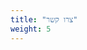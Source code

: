 ```yaml
---
title: "צרו קשר"
weight: 5
---
```


<div class="social-icons">

  <a href="https://github.com/barjacobi" target="_blank">
    <i class="fab fa-github" style="font-size: 1.5rem;"></i>
  </a>

  <a href="https://www.linkedin.com/in/bar-jacobi/" target="_blank">
    <i class="fab fa-linkedin-in" style="font-size: 1.5rem;"></i>
  </a>

  <a href="mailto:baraveh@gmail.com">
    <i class="fas fa-paper-plane" style="font-size: 1.5rem;"></i>
  </a>

  <a href="https://scholar.google.com/citations?user=Pjly-lwAAAAJ" target="_blank">
    <i class="ai ai-google-scholar" style="font-size: 1.5rem;"></i>
  </a>

  <a href="https://orcid.org/0009-0002-0638-399X" target="_blank">
    <i class="ai ai-orcid" style="font-size: 1.5rem;"></i>
  </a>

</div>
